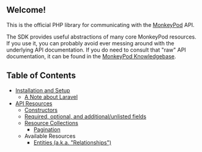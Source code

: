 ## Welcome!
This is the official PHP library for communicating with the [MonkeyPod](https://monkeypod.io) API. 

The SDK provides useful abstractions of many core MonkeyPod resources. If you use it, you can probably avoid ever messing around with the underlying API documentation. If you do need to consult that "raw" API documentation, it can be found in the 
[MonkeyPod Knowledgebase](https://monkeypod.helpscoutdocs.com/category/134-api?sort=).

## Table of Contents
* [Installation and Setup](installation_and_setup)
  * [A Note about Laravel](laravel)
* [API Resources](resources)
  * [Constructors](resources#Constructors)
  * [Required, optional, and additional/unlisted fields](resources#Required,+optional,+and+additional/unlisted+fields)
  * [Resource Collections](resources#Resource+Collections)
    * [Pagination](resources#Pagination)
  * Available Resources
    * [Entities (a.k.a. "Relationships")](resources/entities)
